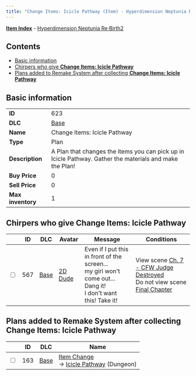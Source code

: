 ```yaml
---
title: "Change Items: Icicle Pathway (Item) - Hyperdimension Neptunia Re;Birth2"
---
```


[**Item Index**](/neptunia/rb2/item/index.html) - [Hyperdimension Neptunia Re;Birth2](/neptunia/rb2)

## Contents

- [Basic information](#basic-information)
- [Chirpers who give **Change Items: Icicle Pathway**](#chirpers-who-give-change-items-icicle-pathway)
- [Plans added to Remake System after collecting **Change Items: Icicle Pathway**](#plans-added-to-remake-system-after-collecting-change-items-icicle-pathway)

## Basic information

|   |   |
| -- | -- |
| **ID** | 623 |
| **DLC** | [Base](/neptunia/rb2/dlc/0-base.html) |
| **Name** | Change Items: Icicle Pathway |
| **Type** | Plan |
| **Description** | A Plan that changes the items you can pick up in Icicle Pathway. Gather the materials and make the Plan! |
| **Buy Price** | 0 |
| **Sell Price** | 0 |
| **Max inventory** | 1 |

## Chirpers who give **Change Items: Icicle Pathway**

|    | ID | DLC | Avatar | Message | Conditions |
| -- | -- | --- | ------ | ------- | ---------- |
| <input type="checkbox" id="rb2-chirper-event-0-567" class="trackbox" /> | 567 | [Base](/neptunia/rb2/dlc/0-base.html) | [2D Dude](/neptunia/rb2/avatar/0-105-2d-dude.html) | Even if I put this in front of the screen...<br />my girl won't come out...<br />Dang it!<br />I don't want this! Take it! | View scene [Ch. 7 - CFW Judge Destroyed](/neptunia/rb2/scene/0-458-ch-7-cfw-judge-destroyed.html)<br />Do not view scene [Final Chapter](/neptunia/rb2/scene/0-467-final-chapter.html) |

## Plans added to Remake System after collecting **Change Items: Icicle Pathway**

|    | ID | DLC | Name |
| -- | -- | --- | ---- |
| <input type="checkbox" id="rb2-remake-0-163" class="trackbox" /> | 163 | [Base](/neptunia/rb2/dlc/0-base.html) | [Item Change](/neptunia/rb2/remake/0-163-item-change.html)<br />→ [Icicle Pathway](/neptunia/rb2/dungeon/0-26-icicle-pathway.html) (Dungeon) |
